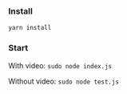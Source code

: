 ### Install
`yarn install`

### Start

With video: `sudo node index.js`

Without video: `sudo node test.js`

